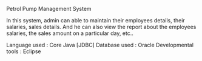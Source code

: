  Petrol Pump Management System
 
In this system, admin can able to maintain their employees details, their salaries, sales details.
And he can also view the report about the employees salaries, the sales amount on a particular day, etc..

Language used : Core Java [JDBC]
Database used : Oracle
Developmental tools : Eclipse

